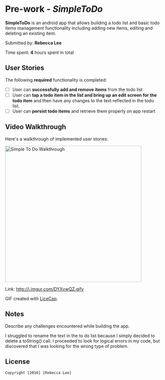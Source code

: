 # Pre-work - *SimpleToDo*

**SimpleToDo** is an android app that allows building a todo list and basic todo items management functionality including adding new items, editing and deleting an existing item.

Submitted by: **Rebecca Lee**

Time spent: **4** hours spent in total

## User Stories

The following **required** functionality is completed:

* [ ] User can **successfully add and remove items** from the todo list
* [ ] User can **tap a todo item in the list and bring up an edit screen for the todo item** and then have any changes to the text reflected in the todo list.
* [ ] User can **persist todo items** and retrieve them properly on app restart

## Video Walkthrough 

Here's a walkthrough of implemented user stories:

<img src='http://i.imgur.com/DYXvwQZ.gif' title='Simple To Do Walkthrough' width='441px' alt='Simple To Do Walkthrough' />

Link: http://i.imgur.com/DYXvwQZ.gifv

GIF created with [LiceCap](http://www.cockos.com/licecap/).

## Notes

Describe any challenges encountered while building the app.

I struggled to rename the text in the to do list because I simply decided to delete a toString() call. I proceeded to look
for logical errors in my code, but discovered that I was looking for the wrong type of problem.

## License

    Copyright [2016] [Rebecca Lee]
